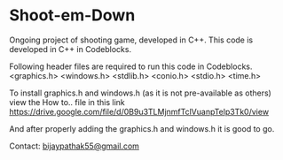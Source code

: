 # Shoot-em-Down
Ongoing project of shooting game, developed in C++.
This code is developed in C++ in Codeblocks.

Following header files are required to run this code in Codeblocks.
     <graphics.h>
     <windows.h>
     <stdlib.h>
     <conio.h>
     <stdio.h>
     <time.h>
     <random>
     <fstream>

To install graphics.h and windows.h (as it is not pre-available as others) 
view the How to.. file in this link https://drive.google.com/file/d/0B9u3TLMjnmfTclVuanpTelp3Tk0/view

And after properly adding the graphics.h and windows.h it is good to go.

Contact: bijaypathak55@gmail.com
